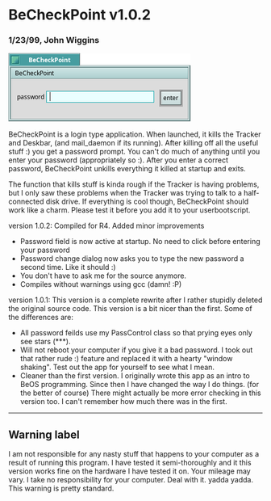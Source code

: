 # BeCheckPoint v1.0.2
### 1/23/99, John Wiggins
![screenshot](screenshot1.png)

BeCheckPoint is a login type application. When launched, it kills the Tracker and Deskbar, (and mail_daemon if its running). After killing off all the useful stuff :) you get a password prompt. You can't do much of anything until you enter your password (appropriately so :). After you enter a correct password, BeCheckPoint unkills everything it killed at startup and exits.

The function that kills stuff is kinda rough if the Tracker is having problems, but I only saw these problems when the Tracker was trying to talk to a half-connected disk drive. If everything is cool though, BeCheckPoint should work like a charm. Please test it before you add it to your userbootscript. 

version 1.0.2:
Compiled for R4. Added minor improvements
- Password field is now active at startup. No need to click before entering your password
- Password change dialog now asks you to type the new password a second time. Like it should :)
- You don't have to ask me for the source anymore.
- Compiles without warnings using gcc (damn! :P)

version 1.0.1:
This version is a complete rewrite after I rather stupidly deleted the original source code. This version is a bit nicer than the first. Some of the differences are:
- All password feilds use my PassControl class so that prying eyes only see stars (***).
- Will not reboot your computer if you give it a bad password. I took out that rather rude :) feature and replaced it with a hearty "window shaking". Test out the app for yourself to see what I mean.
- Cleaner than the first version. I originally wrote this app as an intro to BeOS programming. Since then I have changed the way I do things. (for the better of course) There might actually be more error checking in this version too. I can't remember how much there was in the first.

----------------------
Warning label
----------------------
I am not responsible for any nasty stuff that happens to your computer as a result of running this program. I have tested it semi-thoroughly and it this version works fine on the hardware I have tested it on. Your mileage may vary. I take no responsibility for your computer. Deal with it. yadda yadda. This warning is pretty standard.
